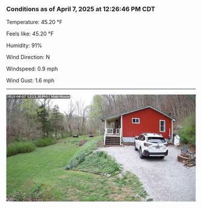 ### Conditions as of April 7, 2025 at 12:26:46 PM CDT 

Temperature: 45.20 &deg;F

Feels like: 45.20 &deg;F

Humidity: 91%

Wind Direction: N

Windspeed: 0.9 mph

Wind Gust: 1.6 mph

---

<img src="./images/latest.jpeg"/>

